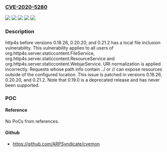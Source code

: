 ### [CVE-2020-5280](https://cve.mitre.org/cgi-bin/cvename.cgi?name=CVE-2020-5280)
![](https://img.shields.io/static/v1?label=Product&message=http4s&color=blue)
![](https://img.shields.io/static/v1?label=Version&message=%3C%200.18.26%20&color=brightgreen)
![](https://img.shields.io/static/v1?label=Version&message=%3E%3D%200.19.0%2C%20%3C%200.20.20%20&color=brightgreen)
![](https://img.shields.io/static/v1?label=Version&message=%3E%3D%200.21.0%2C%20%3C%200.21.2%20&color=brightgreen)
![](https://img.shields.io/static/v1?label=Vulnerability&message=CWE-23%3A%20Relative%20Path%20Traversal&color=brightgreen)

### Description

http4s before versions 0.18.26, 0.20.20, and 0.21.2 has a local file inclusion vulnerability. This vulnerability applies to all users of org.http4s.server.staticcontent.FileService, org.http4s.server.staticcontent.ResourceService and org.http4s.server.staticcontent.WebjarService. URI normalization is applied incorrectly. Requests whose path info contain ../ or // can expose resources outside of the configured location. This issue is patched in versions 0.18.26, 0.20.20, and 0.21.2. Note that 0.19.0 is a deprecated release and has never been supported.

### POC

#### Reference
No PoCs from references.

#### Github
- https://github.com/ARPSyndicate/cvemon

